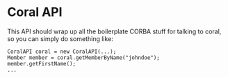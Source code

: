 Coral API
===

This API should wrap up all the boilerplate CORBA stuff for talking to coral, so you can simply do something like:

    CoralAPI coral = new CoralAPI(...);
    Member member = coral.getMemberByName("johndoe");
    member.getFirstName();
    ...

